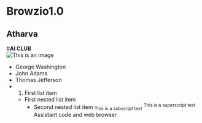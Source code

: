 # Browzio1.0
## Atharva
#**AI CLUB** <br/>
![This is an image](https://user-images.githubusercontent.com/97673859/177376133-36001b35-97f5-41c8-99bd-7af4e5462f2c.png)
- George Washington
- John Adams
- Thomas Jefferson
- 1. First list item
   - First nested list item
     - Second nested list item
<sub>This is a subscript text</sub>	
<sup>This is a superscript text</sup>
Assistant code and web browser
